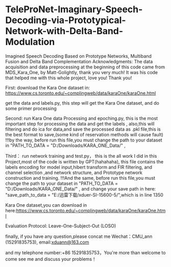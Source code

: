 # TeleProNet-Imaginary-Speech-Decoding-via-Prototypical-Network-with-Delta-Band-Modulation
Imagined Speech Decoding Based on Prototype Networks, Multiband Fusion and Delta Band Complementation
Acknowledgments: The data acquisition and data preprocessing at the beginning of this code came from MDS_Kara_One, by Matt-Golightly, thank you very much! It was his code that helped me with this whole project, love you! Thank you!

First: download the Kara One dataset in: https://www.cs.toronto.edu/~complingweb/data/karaOne/karaOne.html

get the data and labels.py, this step will get the Kara One dataset, and do some primer processing

Second: run Kara One data Processing and epoching.py, this is the most important step for processing the data and get the labels ,
also,this will filtering and do ica for data,and save the processed data as .pkl file,this is the best format to save,(some kind of reservation methods will cause fault)
!!!by the way, before run this file,you must change the path to your dataset in "PATH_TO_DATA = "D:/Downloads/KARA_ONE_Data/"  ,

Third： run network training and test.py， this is the all work I did in this Project,most of the code is written by GPT(hahahaha),
this file contains the labels encoding for model input,hibert transform and FIR filtering, and channel selection ,and network structure, and Prototype network construction and training.
  !!!And the same, before run this file,you must change the path to your dataset in "PATH_TO_DATA = "D:/Downloads/KARA_ONE_Data/" ,
and change your save path in here: "save_path_to_data = "E:/迅雷下载/xduer-SI-15600-5/",which is in line 1350

Kara One dataset,you can download in here:https://www.cs.toronto.edu/~complingweb/data/karaOne/karaOne.html

Evaluation Protocol: Leave-One-Subject-Out (LOSO)

    
finally, if you have any question,please concat me  Wechat：CMU_ann (15291835753), email:xduann@163.com 

and my telephone number:+86 15291835753，You're more than welcome to come see me and discuss your problems！
